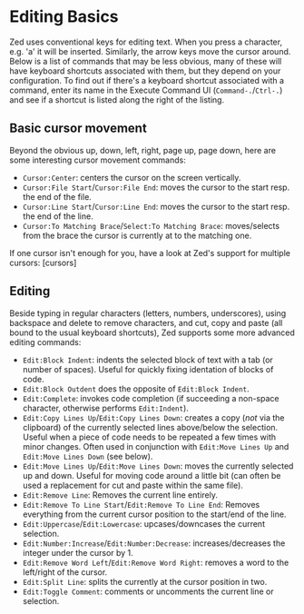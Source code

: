 Editing Basics
==============

Zed uses conventional keys for editing text. When you press a character, e.g. 'a' it will be inserted. Similarly, the arrow keys move the cursor around. Below is a list of commands that may be less obvious, many of these will have keyboard shortcuts associated with them, but they depend on your configuration. To find out if there's a keyboard shortcut associated with a command, enter its name in the Execute Command UI (`Command-.`/`Ctrl-.`) and see if a shortcut is listed along the right of the listing.

Basic cursor movement
---------------------

Beyond the obvious up, down, left, right, page up, page down, here are some interesting cursor movement commands:

* `Cursor:Center`: centers the cursor on the screen vertically.
* `Cursor:File Start`/`Cursor:File End`: moves the cursor to the start resp. the end of the file.
* `Cursor:Line Start`/`Cursor:Line End`: moves the cursor to the start resp. the end of the line.
* `Cursor:To Matching Brace`/`Select:To Matching Brace`: moves/selects from the brace the cursor is currently at to the matching one.

If one cursor isn't enough for you, have a look at Zed's support for multiple cursors: [cursors]

Editing
-------

Beside typing in regular characters (letters, numbers, underscores), using backspace and delete to remove characters, and cut, copy and paste (all bound to the usual keyboard shortcuts), Zed supports some more advanced editing commands:

* `Edit:Block Indent`: indents the selected block of text with a tab (or number of spaces). Useful for quickly fixing identation of blocks of code.
* `Edit:Block Outdent` does the opposite of `Edit:Block Indent`.
* `Edit:Complete`: invokes code completion (if succeeding a non-space character, otherwise performs `Edit:Indent`).
* `Edit:Copy Lines Up`/`Edit:Copy Lines Down`: creates a copy (_not_ via the clipboard) of the currently selected lines above/below the selection. Useful when a piece of code needs to be repeated a few times with minor changes. Often used in conjunction with `Edit:Move Lines Up` and `Edit:Move Lines Down` (see below).
* `Edit:Move Lines Up`/`Edit:Move Lines Down`: moves the currently selected up and down. Useful for moving code around a little bit (can often be used a replacement for cut and paste within the same file).
* `Edit:Remove Line`: Removes the current line entirely.
* `Edit:Remove To Line Start`/`Edit:Remove To Line End`: Removes everything from the current cursor position to the start/end of the line.
* `Edit:Uppercase`/`Edit:Lowercase`: upcases/downcases the current selection.
* `Edit:Number:Increase`/`Edit:Number:Decrease`: increases/decreases the integer under the cursor by 1.
* `Edit:Remove Word Left`/`Edit:Remove Word Right`: removes a word to the left/right of the cursor.
* `Edit:Split Line`: splits the currently at the cursor position in two.
* `Edit:Toggle Comment`: comments or uncomments the current line or selection.
